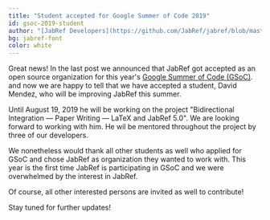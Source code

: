 ```yaml
---
title: "Student accepted for Google Summer of Code 2019"
id: gsoc-2019-student
author: "[JabRef Developers](https://github.com/JabRef/jabref/blob/master/DEVELOPERS)"
bg: jabref-font
color: white
---
```


Great news! In the last post we announced that JabRef got accepted as an open source organization for this year's [Google Summer of Code (GSoC)](https://summerofcode.withgoogle.com/). 
and now we are happy to tell that we have accepted a student, David Mendez, who will be improving JabRef this summer.

Until August 19, 2019 he will be working on the project "Bidirectional Integration — Paper Writing — LaTeX and JabRef 5.0".
We are looking forward to working with him. He wil be mentored throughout the project by three of our developers.

We nonetheless would thank all other students as well who applied for GSoC and chose JabRef as organization they wanted to work with.
This year is the first time JabRef is participating in GSoC and we were overwhelmed by the interest in JabRef.

Of course, all other interested persons are invited as well to contribute!

Stay tuned for further updates!
